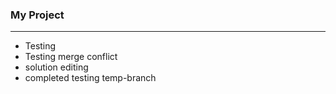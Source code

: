 ### My Project

----------------
- Testing
- Testing merge conflict
- solution editing
- completed testing temp-branch
